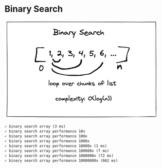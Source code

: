 # Binary Search

![Binary Search](./diagram.png)

    ✓ binary search array (3 ms)
    ✓ binary search array performance 10x
    ✓ binary search array performance 100x
    ✓ binary search array performance 1000x
    ✓ binary search array performance 10000x (1 ms)
    ✓ binary search array performance 100000x (7 ms)
    ✓ binary search array performance 1000000x (72 ms)
    ✓ binary search array performance 10000000x (662 ms)
